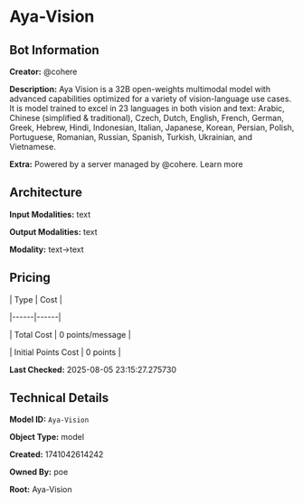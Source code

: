 # Aya-Vision

## Bot Information

**Creator:** @cohere

**Description:** Aya Vision is a 32B open-weights multimodal model with advanced capabilities optimized for a variety of vision-language use cases. It is model trained to excel in 23 languages in both vision and text: Arabic, Chinese (simplified & traditional), Czech, Dutch, English, French, German, Greek, Hebrew, Hindi, Indonesian, Italian, Japanese, Korean, Persian, Polish, Portuguese, Romanian, Russian, Spanish, Turkish, Ukrainian, and Vietnamese.

**Extra:** Powered by a server managed by @cohere. Learn more


## Architecture

**Input Modalities:** text

**Output Modalities:** text

**Modality:** text->text


## Pricing

| Type | Cost |

|------|------|

| Total Cost | 0 points/message |

| Initial Points Cost | 0 points |


**Last Checked:** 2025-08-05 23:15:27.275730


## Technical Details

**Model ID:** `Aya-Vision`

**Object Type:** model

**Created:** 1741042614242

**Owned By:** poe

**Root:** Aya-Vision
